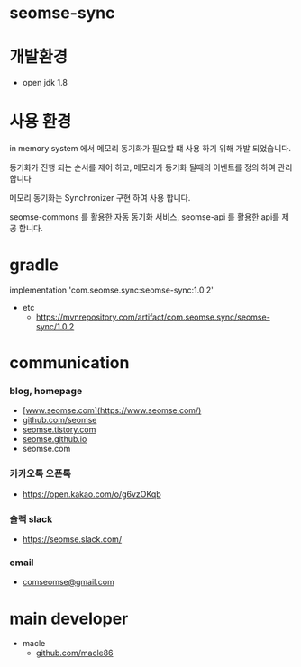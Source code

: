 # seomse-sync

# 개발환경
-   open jdk 1.8

# 사용 환경
 in memory system 에서 메모리 동기화가 필요할 떄 사용 하기 위해 개발 되었습니다.
 
 동기화가 진행 되는 순서를 제어 하고, 메모리가 동기화 될때의 이벤트를 정의 하여 관리 합니다
 
 메모리 동기화는 Synchronizer 구현 하여 사용 합니다.
 
 seomse-commons 를 활용한 자동 동기화 서비스, seomse-api 를 활용한 api를 제공 합니다.
 
# gradle
implementation 'com.seomse.sync:seomse-sync:1.0.2'

- etc
  - https://mvnrepository.com/artifact/com.seomse.sync/seomse-sync/1.0.2

# communication
### blog, homepage
- [www.seomse.com](https://www.seomse.com/)
- [github.com/seomse](https://github.com/seomse)
- [seomse.tistory.com](https://seomse.tistory.com/)
- [seomse.github.io](https://seomse.github.io/)
- seomse.com

### 카카오톡 오픈톡
 - https://open.kakao.com/o/g6vzOKqb

### 슬랙 slack
- https://seomse.slack.com/

### email
 - comseomse@gmail.com
 
 
# main developer
 - macle
    -  [github.com/macle86](https://github.com/macle86)
